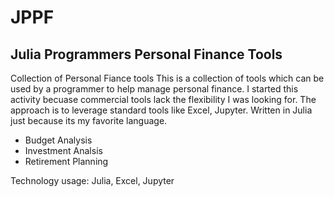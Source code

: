 # JPPF
## Julia Programmers Personal Finance Tools

Collection of Personal Fiance tools 
This is a collection of tools which can be used by a programmer to help manage personal finance.  I started this activity becuase commercial tools lack the flexibility I was looking for.   The approach is to leverage standard tools like Excel, Jupyter.  Written in Julia just because its my favorite language.  

* Budget Analysis
* Investment Analsis
* Retirement Planning

Technology usage: Julia, Excel, Jupyter
